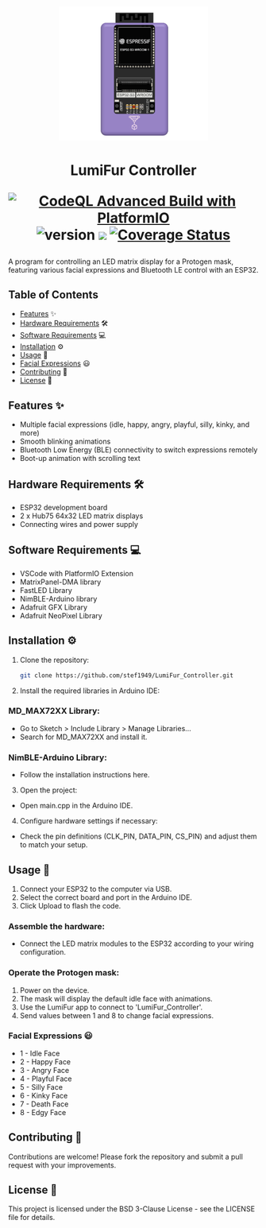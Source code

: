 <p align="center">
<img width="300" alt="LumiFur Controller" src="https://raw.githubusercontent.com/stef1949/LumiFur_Controller/refs/heads/main/docs/IMG_8739.png">
</p>
<h1 align="center">
  LumiFur Controller 
  
  [![CodeQL Advanced Build with PlatformIO](https://github.com/stef1949/LumiFur_Controller/actions/workflows/codeql.yml/badge.svg?branch=main)](https://github.com/stef1949/LumiFur_Controller/actions/workflows/codeql.yml)
  ![version](https://img.shields.io/badge/version-0.1.0-blue)
  <a href="https://github.com/badges/shields/pulse" alt="Activity">
        <img src="https://img.shields.io/github/commit-activity/m/badges/shields" /></a>
  [![Coverage Status](https://coveralls.io/repos/github/stef1949/LumiFur_Controller/badge.svg?branch=main)](https://coveralls.io/github/stef1949/LumiFur_Controller?branch=main)
  
  


</h1>
A program for controlling an LED matrix display for a Protogen mask, featuring various facial expressions and Bluetooth LE control with an ESP32.

## Table of Contents

- [Features](#features) ✨
- [Hardware Requirements](#hardware-requirements) 🛠️
- [Software Requirements](#software-requirements) 💻
- [Installation](#installation) ⚙️
- [Usage](#usage) 📖
- [Facial Expressions](#facial-expressions) 😃
- [Contributing](#contributing) 🤝
- [License](#license) 📜

## Features ✨
- Multiple facial expressions (idle, happy, angry, playful, silly, kinky, and more)
- Smooth blinking animations
- Bluetooth Low Energy (BLE) connectivity to switch expressions remotely
- Boot-up animation with scrolling text
  
## Hardware Requirements 🛠️
- ESP32 development board
- 2 x Hub75 64x32 LED matrix displays
- Connecting wires and power supply
  
## Software Requirements 💻
- VSCode with PlatformIO Extension 
- MatrixPanel-DMA library
- FastLED Library
- NimBLE-Arduino library
- Adafruit GFX Library
- Adafruit NeoPixel Library

## Installation ⚙️

1. Clone the repository:
    ```sh
    git clone https://github.com/stef1949/LumiFur_Controller.git
    ```

2. Install the required libraries in Arduino IDE:

### MD_MAX72XX Library:

- Go to Sketch > Include Library > Manage Libraries...
- Search for MD_MAX72XX and install it.

### NimBLE-Arduino Library:

- Follow the installation instructions here.

3. Open the project:

- Open main.cpp in the Arduino IDE.

4. Configure hardware settings if necessary:

- Check the pin definitions (CLK_PIN, DATA_PIN, CS_PIN) and adjust them to match your setup.

## Usage 📖

1. Connect your ESP32 to the computer via USB.
2. Select the correct board and port in the Arduino IDE.
3. Click Upload to flash the code.

### Assemble the hardware:

- Connect the LED matrix modules to the ESP32 according to your wiring configuration.

### Operate the Protogen mask:

1. Power on the device.
2. The mask will display the default idle face with animations.
3. Use the LumiFur app to connect to 'LumiFur_Controller'.
4. Send values between 1 and 8 to change facial expressions.

### Facial Expressions 😃

- 1 - Idle Face
- 2 - Happy Face
- 3 - Angry Face
- 4 - Playful Face
- 5 - Silly Face
- 6 - Kinky Face
- 7 - Death Face
- 8 - Edgy Face

## Contributing 🤝
Contributions are welcome! Please fork the repository and submit a pull request with your improvements.

## License 📜
This project is licensed under the BSD 3-Clause License - see the LICENSE file for details.
